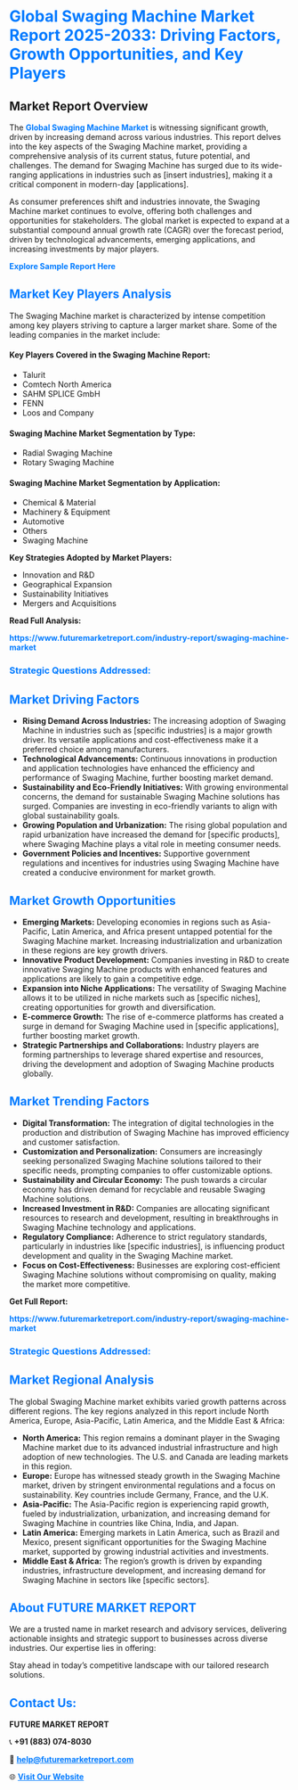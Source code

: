 <h1 style="color: #007BFF;">Global Swaging Machine Market Report 2025-2033: Driving Factors, Growth Opportunities, and Key Players</h1>

<section id="overview">
<h2>Market Report Overview</h2>
<p>The <a href="https://www.futuremarketreport.com/industry-report/swaging-machine-market" style="color: #007BFF; text-decoration: none;"><strong>Global Swaging Machine Market</strong></a> is witnessing significant growth, driven by increasing demand across various industries. This report delves into the key aspects of the Swaging Machine market, providing a comprehensive analysis of its current status, future potential, and challenges. The demand for Swaging Machine has surged due to its wide-ranging applications in industries such as [insert industries], making it a critical component in modern-day [applications].</p>
<p>As consumer preferences shift and industries innovate, the Swaging Machine market continues to evolve, offering both challenges and opportunities for stakeholders. The global market is expected to expand at a substantial compound annual growth rate (CAGR) over the forecast period, driven by technological advancements, emerging applications, and increasing investments by major players.</p>
</section>

<section id="overview">
<p><a href="https://www.futuremarketreport.com/request-sample/reportId=113364" style="color: #007BFF; text-decoration: none;"><strong>Explore Sample Report Here</strong></a></p>
</section>

<section id="key-players">
<h2 style="color: #007BFF;">Market Key Players Analysis</h2>
<p>The Swaging Machine market is characterized by intense competition among key players striving to capture a larger market share. Some of the leading companies in the market include:</p>
<h4>Key Players Covered in the Swaging Machine Report:</h4>
<ul><li>Talurit</li><li>Comtech North America</li><li>SAHM SPLICE GmbH</li><li>FENN</li><li>Loos and Company</li></ul>
<h4>Swaging Machine Market Segmentation by Type:</h4>
<ul><li>Radial Swaging Machine</li><li>Rotary Swaging Machine</li></ul>

<h4>Swaging Machine Market Segmentation by Application:</h4>
<ul><li>Chemical &amp; Material</li><li>Machinery &amp; Equipment</li><li>Automotive</li><li>Others</li><li>Swaging Machine</li></ul>
<p><strong>Key Strategies Adopted by Market Players:</strong></p>
<ul>
<li>Innovation and R&D</li>
<li>Geographical Expansion</li>
<li>Sustainability Initiatives</li>
<li>Mergers and Acquisitions</li>
</ul>
</section>

<section>
<p><strong>Read Full Analysis: </strong></p><a href="https://www.futuremarketreport.com/industry-report/swaging-machine-market" style="color: #007BFF; text-decoration: none;"><strong>https://www.futuremarketreport.com/industry-report/swaging-machine-market</strong></a>
<h3 style="color: #007BFF;">Strategic Questions Addressed:</h3>
</section>

<section id="driving-factors">
<h2 style="color: #007BFF;">Market Driving Factors</h2>
<ul>
<li><strong>Rising Demand Across Industries:</strong> The increasing adoption of Swaging Machine in industries such as [specific industries] is a major growth driver. Its versatile applications and cost-effectiveness make it a preferred choice among manufacturers.</li>
<li><strong>Technological Advancements:</strong> Continuous innovations in production and application technologies have enhanced the efficiency and performance of Swaging Machine, further boosting market demand.</li>
<li><strong>Sustainability and Eco-Friendly Initiatives:</strong> With growing environmental concerns, the demand for sustainable Swaging Machine solutions has surged. Companies are investing in eco-friendly variants to align with global sustainability goals.</li>
<li><strong>Growing Population and Urbanization:</strong> The rising global population and rapid urbanization have increased the demand for [specific products], where Swaging Machine plays a vital role in meeting consumer needs.</li>
<li><strong>Government Policies and Incentives:</strong> Supportive government regulations and incentives for industries using Swaging Machine have created a conducive environment for market growth.</li>
</ul>
</section>

<section id="growth-opportunities">
<h2 style="color: #007BFF;">Market Growth Opportunities</h2>
<ul>
<li><strong>Emerging Markets:</strong> Developing economies in regions such as Asia-Pacific, Latin America, and Africa present untapped potential for the Swaging Machine market. Increasing industrialization and urbanization in these regions are key growth drivers.</li>
<li><strong>Innovative Product Development:</strong> Companies investing in R&D to create innovative Swaging Machine products with enhanced features and applications are likely to gain a competitive edge.</li>
<li><strong>Expansion into Niche Applications:</strong> The versatility of Swaging Machine allows it to be utilized in niche markets such as [specific niches], creating opportunities for growth and diversification.</li>
<li><strong>E-commerce Growth:</strong> The rise of e-commerce platforms has created a surge in demand for Swaging Machine used in [specific applications], further boosting market growth.</li>
<li><strong>Strategic Partnerships and Collaborations:</strong> Industry players are forming partnerships to leverage shared expertise and resources, driving the development and adoption of Swaging Machine products globally.</li>
</ul>
</section>

<section id="trending-factors">
<h2 style="color: #007BFF;">Market Trending Factors</h2>
<ul>
<li><strong>Digital Transformation:</strong> The integration of digital technologies in the production and distribution of Swaging Machine has improved efficiency and customer satisfaction.</li>
<li><strong>Customization and Personalization:</strong> Consumers are increasingly seeking personalized Swaging Machine solutions tailored to their specific needs, prompting companies to offer customizable options.</li>
<li><strong>Sustainability and Circular Economy:</strong> The push towards a circular economy has driven demand for recyclable and reusable Swaging Machine solutions.</li>
<li><strong>Increased Investment in R&D:</strong> Companies are allocating significant resources to research and development, resulting in breakthroughs in Swaging Machine technology and applications.</li>
<li><strong>Regulatory Compliance:</strong> Adherence to strict regulatory standards, particularly in industries like [specific industries], is influencing product development and quality in the Swaging Machine market.</li>
<li><strong>Focus on Cost-Effectiveness:</strong> Businesses are exploring cost-efficient Swaging Machine solutions without compromising on quality, making the market more competitive.</li>
</ul>
</section>

<section>
<p><strong>Get Full Report: </strong></p><a href="https://www.futuremarketreport.com/industry-report/swaging-machine-market" style="color: #007BFF; text-decoration: none;"><strong>https://www.futuremarketreport.com/industry-report/swaging-machine-market</strong></a>
<h3 style="color: #007BFF;">Strategic Questions Addressed:</h3>
</section>


<section id="regional-analysis">
<h2 style="color: #007BFF;">Market Regional Analysis</h2>
<p>The global Swaging Machine market exhibits varied growth patterns across different regions. The key regions analyzed in this report include North America, Europe, Asia-Pacific, Latin America, and the Middle East & Africa:</p>
<ul>
<li><strong>North America:</strong> This region remains a dominant player in the Swaging Machine market due to its advanced industrial infrastructure and high adoption of new technologies. The U.S. and Canada are leading markets in this region.</li>
<li><strong>Europe:</strong> Europe has witnessed steady growth in the Swaging Machine market, driven by stringent environmental regulations and a focus on sustainability. Key countries include Germany, France, and the U.K.</li>
<li><strong>Asia-Pacific:</strong> The Asia-Pacific region is experiencing rapid growth, fueled by industrialization, urbanization, and increasing demand for Swaging Machine in countries like China, India, and Japan.</li>
<li><strong>Latin America:</strong> Emerging markets in Latin America, such as Brazil and Mexico, present significant opportunities for the Swaging Machine market, supported by growing industrial activities and investments.</li>
<li><strong>Middle East & Africa:</strong> The region’s growth is driven by expanding industries, infrastructure development, and increasing demand for Swaging Machine in sectors like [specific sectors].</li>
</ul>
</section>

<footer>
<h2 style="color: #007BFF;">About FUTURE MARKET REPORT</h2>
<p>We are a trusted name in market research and advisory services, delivering actionable insights and strategic support to businesses across diverse industries. Our expertise lies in offering:</p>

<p>Stay ahead in today’s competitive landscape with our tailored research solutions.</p>

<h2 style="color: #007BFF;">Contact Us:</h2>
<p><strong>FUTURE MARKET REPORT</strong></p>
<p>📞 <strong>+91 (883) 074-8030</strong></p>
<p>📧 <strong><a href="mailto:help@futuremarketreport.com" style="color: #007BFF;">help@futuremarketreport.com</a></strong></p>
<p>🌐 <strong><a href="https://www.futuremarketreport.com/" style="color: #007BFF;">Visit Our Website</a></strong></p>
</footer>